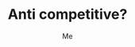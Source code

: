 ---
layout: post
author: Me
title: Anti competitive?
tags: google anti-competitive
front-image: ""
---
